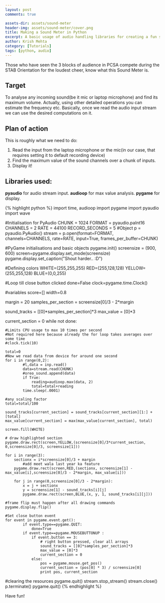 ```yaml
---
layout: post
comments: true

assets-dir: assets/sound-meter
header-img: assets/sound-meter/cover.png
title: Making a Sound Meter in Python
excerpt: A basic usage of audio handling libraries for creating a fun sound-meter!
author: Krish Mehta
category: [Tutorials]
tags: [python, audio]
---
```


Those who have seen the 3 blocks of audience in PCSA compete during the STAB Orientation for the loudest cheer, know what this Sound Meter is.

## Target

To analyse any incoming sound(be it mic or laptop microphone) and find its maximum volume. Actually, using other detailed operations you can estimate the frequency etc. Basically, once we read the audio input stream we can use the desired computations on it.

## Plan of action

This is roughly what we need to do:

1. Read the input from the laptop microphone or the mic(in our case, that requires setting it to default recording device)
2. Find the maximum value of the sound channels over a chunk of inputs.
3. Display it!

## Libraries used:

**pyaudio** for audio stream input.
**audioop** for max value analysis.
**pygame** for display.


{% highlight python %}
import time, audioop
import pygame
import pyaudio
import wave

#Initialisation for PyAudio
CHUNK = 1024
FORMAT = pyaudio.paInt16
CHANNELS = 2
RATE = 44100
RECORD_SECONDS = 5
#Object
p = pyaudio.PyAudio()
stream = p.open(format=FORMAT, channels=CHANNELS, rate=RATE, input=True, frames_per_buffer=CHUNK)

#PyGame initialisations and basic objects
pygame.init()
screensize = (900, 600)
screen=pygame.display.set_mode(screensize)
pygame.display.set_caption("Shout harder.. :D")

#Defining colors
WHITE=(255,255,255)
RED=(255,128,128)
YELLOW=(255,255,128)
BLUE=(0,0,255)

#Loop till close button clicked
done=False
clock=pygame.time.Clock()

#variables
score=[]
width=0.8

margin = 20
samples_per_section = screensize[0]/3 - 2*margin

sound_tracks = [[0]*samples_per_section]*3
max_value = [0]*3

current_section = 0
while not done:

	#Limits CPU usage to max 10 times per second
	#Not required here because already the for loop takes averages over some time
	#clock.tick(10)

	total=0
	#Now we read data from device for around one second
	for i in range(0,2):
            #l,data = inp.read()
			data=stream.read(CHUNK)
			#oreo_sound.append(data)
			if True:
				reading=audioop.max(data, 2)
				total=total+reading
			time.sleep(.0001)

	#any scaling factor
	total=total/100

	sound_tracks[current_section] = sound_tracks[current_section][1:] + [total]
	max_value[current_section] = max(max_value[current_section], total)

	screen.fill(WHITE)

    # draw highlighted section
	pygame.draw.rect(screen,YELLOW,(screensize[0]/3*current_section, 0,screensize[0]/3, screensize[1]))

	for i in range(3):
		sectionx = i*screensize[0]/3 + margin
            #add meet wala last year ka feature
		pygame.draw.rect(screen,RED,(sectionx, screensize[1] - max_value[i],screensize[0]/3 - 2*margin, max_value[i]))

		for j in range(0,screensize[0]/3 - 2*margin):
			x = j + sectionx
			y = screensize[1] - sound_tracks[i][j]
			pygame.draw.rect(screen,BLUE,(x, y, 1, sound_tracks[i][j]))

	#frame flip must happen after all drawing commands
	pygame.display.flip()

	#Set close button event
	for event in pygame.event.get():
            if event.type==pygame.QUIT:
                done=True
            if event.type==pygame.MOUSEBUTTONUP :
                if event.button == 3:
                    # right button pressed, clear all arrays
                    sound_tracks = [[0]*samples_per_section]*3
                    max_value = [0]*3
                    current_section = 0
                else:
                    pos = pygame.mouse.get_pos()
                    current_section = (pos[0] * 3) / screensize[0]
                    print pos, current_section
	
#clearing the resources
pygame.quit()
stream.stop_stream()
stream.close()
p.terminate()
pygame.quit()
{% endhighlight %}

Have fun!
